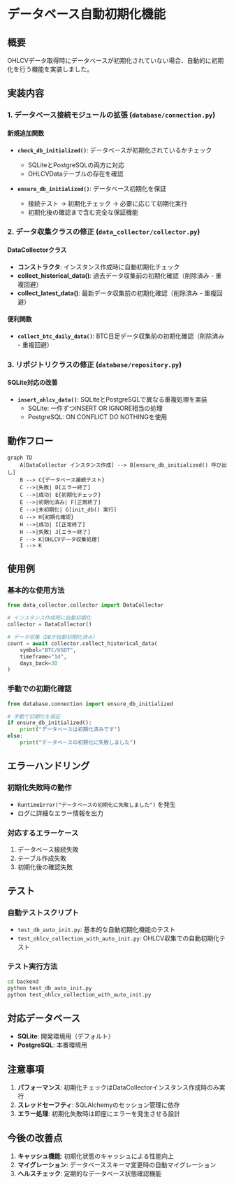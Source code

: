 # データベース自動初期化機能

## 概要

OHLCVデータ取得時にデータベースが初期化されていない場合、自動的に初期化を行う機能を実装しました。

## 実装内容

### 1. データベース接続モジュールの拡張 (`database/connection.py`)

#### 新規追加関数

- **`check_db_initialized()`**: データベースが初期化されているかチェック
  - SQLiteとPostgreSQLの両方に対応
  - OHLCVDataテーブルの存在を確認

- **`ensure_db_initialized()`**: データベース初期化を保証
  - 接続テスト → 初期化チェック → 必要に応じて初期化実行
  - 初期化後の確認まで含む完全な保証機能

### 2. データ収集クラスの修正 (`data_collector/collector.py`)

#### DataCollectorクラス
- **コンストラクタ**: インスタンス作成時に自動初期化チェック
- **collect_historical_data()**: 過去データ収集前の初期化確認（削除済み - 重複回避）
- **collect_latest_data()**: 最新データ収集前の初期化確認（削除済み - 重複回避）

#### 便利関数
- **`collect_btc_daily_data()`**: BTC日足データ収集前の初期化確認（削除済み - 重複回避）

### 3. リポジトリクラスの修正 (`database/repository.py`)

#### SQLite対応の改善
- **`insert_ohlcv_data()`**: SQLiteとPostgreSQLで異なる重複処理を実装
  - SQLite: 一件ずつINSERT OR IGNORE相当の処理
  - PostgreSQL: ON CONFLICT DO NOTHINGを使用

## 動作フロー

```mermaid
graph TD
    A[DataCollector インスタンス作成] --> B[ensure_db_initialized() 呼び出し]
    B --> C{データベース接続テスト}
    C -->|失敗| D[エラー終了]
    C -->|成功| E{初期化チェック}
    E -->|初期化済み| F[正常終了]
    E -->|未初期化| G[init_db() 実行]
    G --> H{初期化確認}
    H -->|成功| I[正常終了]
    H -->|失敗| J[エラー終了]
    F --> K[OHLCVデータ収集処理]
    I --> K
```

## 使用例

### 基本的な使用方法

```python
from data_collector.collector import DataCollector

# インスタンス作成時に自動初期化
collector = DataCollector()

# データ収集（DBが自動初期化済み）
count = await collector.collect_historical_data(
    symbol="BTC/USDT",
    timeframe="1d",
    days_back=30
)
```

### 手動での初期化確認

```python
from database.connection import ensure_db_initialized

# 手動で初期化を保証
if ensure_db_initialized():
    print("データベースは初期化済みです")
else:
    print("データベースの初期化に失敗しました")
```

## エラーハンドリング

### 初期化失敗時の動作
- `RuntimeError("データベースの初期化に失敗しました")` を発生
- ログに詳細なエラー情報を出力

### 対応するエラーケース
1. データベース接続失敗
2. テーブル作成失敗
3. 初期化後の確認失敗

## テスト

### 自動テストスクリプト
- `test_db_auto_init.py`: 基本的な自動初期化機能のテスト
- `test_ohlcv_collection_with_auto_init.py`: OHLCV収集での自動初期化テスト

### テスト実行方法

```bash
cd backend
python test_db_auto_init.py
python test_ohlcv_collection_with_auto_init.py
```

## 対応データベース

- **SQLite**: 開発環境用（デフォルト）
- **PostgreSQL**: 本番環境用

## 注意事項

1. **パフォーマンス**: 初期化チェックはDataCollectorインスタンス作成時のみ実行
2. **スレッドセーフティ**: SQLAlchemyのセッション管理に依存
3. **エラー処理**: 初期化失敗時は即座にエラーを発生させる設計

## 今後の改善点

1. **キャッシュ機能**: 初期化状態のキャッシュによる性能向上
2. **マイグレーション**: データベーススキーマ変更時の自動マイグレーション
3. **ヘルスチェック**: 定期的なデータベース状態確認機能
